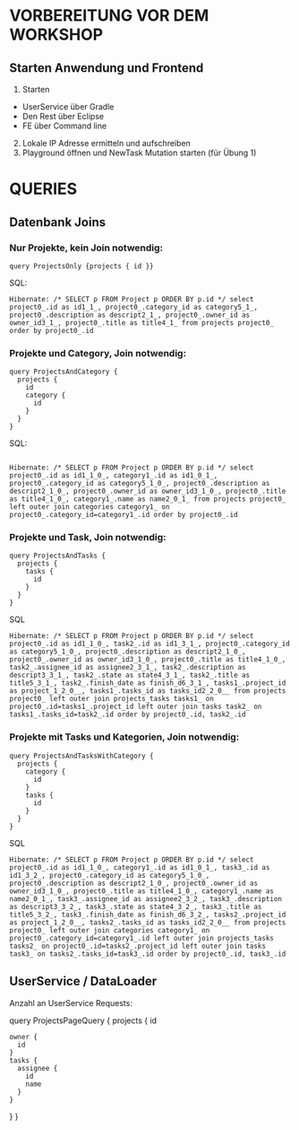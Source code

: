 # VORBEREITUNG VOR DEM WORKSHOP

## Starten Anwendung und Frontend
1. Starten
- UserService über Gradle
- Den Rest über Eclipse
- FE über Command line

2. Lokale IP Adresse ermitteln und aufschreiben
3. Playground öffnen und NewTask Mutation starten (für Übung 1)

# QUERIES

## Datenbank Joins
### Nur Projekte, kein Join notwendig:
```
query ProjectsOnly {projects { id }}
```

SQL:
```
Hibernate: /* SELECT p FROM Project p ORDER BY p.id */ select project0_.id as id1_1_, project0_.category_id as category5_1_, project0_.description as descript2_1_, project0_.owner_id as owner_id3_1_, project0_.title as title4_1_ from projects project0_ order by project0_.id
```


### Projekte und Category, Join notwendig:
```
query ProjectsAndCategory {
  projects {
    id
    category {
      id
    }
  }
}
```

SQL:
```

Hibernate: /* SELECT p FROM Project p ORDER BY p.id */ select project0_.id as id1_1_0_, category1_.id as id1_0_1_, project0_.category_id as category5_1_0_, project0_.description as descript2_1_0_, project0_.owner_id as owner_id3_1_0_, project0_.title as title4_1_0_, category1_.name as name2_0_1_ from projects project0_ left outer join categories category1_ on project0_.category_id=category1_.id order by project0_.id
```

### Projekte und Task, Join notwendig:

```
query ProjectsAndTasks {
  projects {
    tasks {
      id
    }
  }
}

```

SQL
```
Hibernate: /* SELECT p FROM Project p ORDER BY p.id */ select project0_.id as id1_1_0_, task2_.id as id1_3_1_, project0_.category_id as category5_1_0_, project0_.description as descript2_1_0_, project0_.owner_id as owner_id3_1_0_, project0_.title as title4_1_0_, task2_.assignee_id as assignee2_3_1_, task2_.description as descript3_3_1_, task2_.state as state4_3_1_, task2_.title as title5_3_1_, task2_.finish_date as finish_d6_3_1_, tasks1_.project_id as project_1_2_0__, tasks1_.tasks_id as tasks_id2_2_0__ from projects project0_ left outer join projects_tasks tasks1_ on project0_.id=tasks1_.project_id left outer join tasks task2_ on tasks1_.tasks_id=task2_.id order by project0_.id, task2_.id

```

### Projekte mit Tasks und Kategorien, Join notwendig:
```
query ProjectsAndTasksWithCategory {
  projects {
    category {
      id
    }
    tasks {
      id
    }
  }
}
```

SQL
```
Hibernate: /* SELECT p FROM Project p ORDER BY p.id */ select project0_.id as id1_1_0_, category1_.id as id1_0_1_, task3_.id as id1_3_2_, project0_.category_id as category5_1_0_, project0_.description as descript2_1_0_, project0_.owner_id as owner_id3_1_0_, project0_.title as title4_1_0_, category1_.name as name2_0_1_, task3_.assignee_id as assignee2_3_2_, task3_.description as descript3_3_2_, task3_.state as state4_3_2_, task3_.title as title5_3_2_, task3_.finish_date as finish_d6_3_2_, tasks2_.project_id as project_1_2_0__, tasks2_.tasks_id as tasks_id2_2_0__ from projects project0_ left outer join categories category1_ on project0_.category_id=category1_.id left outer join projects_tasks tasks2_ on project0_.id=tasks2_.project_id left outer join tasks task3_ on tasks2_.tasks_id=task3_.id order by project0_.id, task3_.id
```

## UserService / DataLoader

Anzahl an UserService Requests:

query ProjectsPageQuery {
  projects {
    id

    owner {
      id
    }
    tasks {
      assignee {
        id
        name
      }
    }
  }
}
